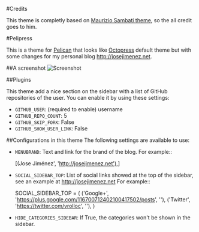 #Credits

This theme is completly based on [Maurizio Sambati theme](https://github.com/duilio/pelican-octopress-theme), so the all
credit goes to him.

#Pelipress 

This is a theme for [Pelican](http://blog.getpelican.com/) that looks like [Octopress](http://octopress.org/) default theme but with some changes for my personal blog
<http://josejimenez.net>. 

##A screenshot
![Screenshot](http://gallifrey.es/images/pelipress_josejimenez.png)

##Plugins

This theme add a nice section on the sidebar with a list of GitHub repositories of the user.
You can enable it by using these settings:

- ``GITHUB_USER``: (required to enable) username
- ``GITHUB_REPO_COUNT``: 5
- ``GITHUB_SKIP_FORK``: False
- ``GITHUB_SHOW_USER_LINK``: False

##Configurations in this theme
The following settings are available to use:

- ``MENUBRAND``: Text and link for the brand of the blog. For example::

    [(Jose Jiménez', 'http://josejimenez.net'),]

- ``SOCIAL_SIDEBAR_TOP``: List of social links showed at the top of the sidebar, see an example at http://josejimenez.net For example::

    SOCIAL_SIDEBAR_TOP = (
          ('Google+', 'https://plus.google.com/116700712402100417502/posts', '<i class="icon-google-plus-sign"></i>'),
          ('Twitter', 'https://twitter.com/vrolloc', '<i class="icon-twitter-sign"></i>'),
          )

- ``HIDE_CATEGORIES_SIDEBAR``: If True, the categories won't be shown in the sidebar.
